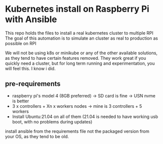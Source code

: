 # Kubernetes install on Raspberry Pi with Ansible

This repo holds the files to install a real kubernetes cluster to multiple RPI
The goal of this automation is to simulate an cluster as real to production as possible on RPI

We will not be using k8s or minikube or any of the other available solutions, as they tend to have certain features removed.
They work great if you quickly need a cluster, but for long term running and experimentation, you will feel this.
I know i did.

## pre-requirements
* raspberry pi's model 4 (8GB preferred) -> SD card is fine -> USN nvme is better
* 3 x controllers + Xn x workers nodes -> mine is 3 controllers + 5 workers
* Install Ubuntu:21.04 on all of them (21.04 is needed to have working usb boot, with no problems during updates)

install ansible from the requirements file not the packaged version from your OS, as they tend to be old.
